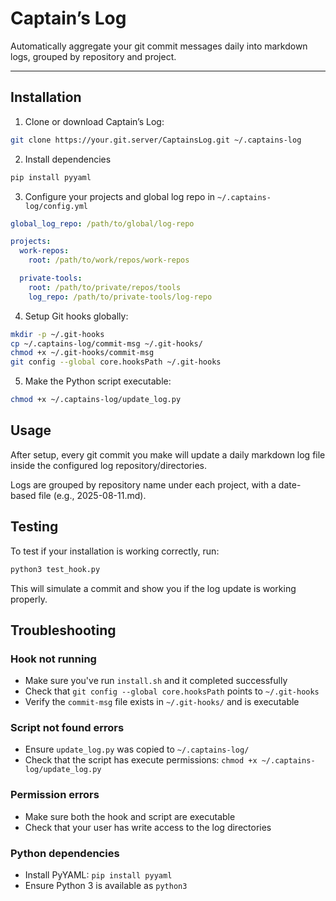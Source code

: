 # Captain’s Log

Automatically aggregate your git commit messages daily into markdown logs, grouped by repository and project.

---

## Installation

1. Clone or download Captain’s Log:

```bash
git clone https://your.git.server/CaptainsLog.git ~/.captains-log
```

2. Install dependencies

```bash
pip install pyyaml
```

3. Configure your projects and global log repo in `~/.captains-log/config.yml`

```yaml
global_log_repo: /path/to/global/log-repo

projects:
  work-repos:
    root: /path/to/work/repos/work-repos

  private-tools:
    root: /path/to/private/repos/tools
    log_repo: /path/to/private-tools/log-repo
```

4. Setup Git hooks globally:

```bash
mkdir -p ~/.git-hooks
cp ~/.captains-log/commit-msg ~/.git-hooks/
chmod +x ~/.git-hooks/commit-msg
git config --global core.hooksPath ~/.git-hooks
```

5. Make the Python script executable:

```bash
chmod +x ~/.captains-log/update_log.py
```

## Usage
After setup, every git commit you make will update a daily markdown log file inside the configured log repository/directories.

Logs are grouped by repository name under each project, with a date-based file (e.g., 2025-08-11.md).

## Testing
To test if your installation is working correctly, run:

```bash
python3 test_hook.py
```

This will simulate a commit and show you if the log update is working properly.

## Troubleshooting

### Hook not running
- Make sure you've run `install.sh` and it completed successfully
- Check that `git config --global core.hooksPath` points to `~/.git-hooks`
- Verify the `commit-msg` file exists in `~/.git-hooks/` and is executable

### Script not found errors
- Ensure `update_log.py` was copied to `~/.captains-log/`
- Check that the script has execute permissions: `chmod +x ~/.captains-log/update_log.py`

### Permission errors
- Make sure both the hook and script are executable
- Check that your user has write access to the log directories

### Python dependencies
- Install PyYAML: `pip install pyyaml`
- Ensure Python 3 is available as `python3`